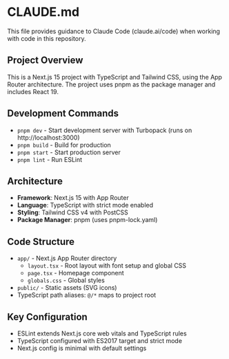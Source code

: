 # CLAUDE.md

This file provides guidance to Claude Code (claude.ai/code) when working with code in this repository.

## Project Overview

This is a Next.js 15 project with TypeScript and Tailwind CSS, using the App Router architecture. The project uses pnpm as the package manager and includes React 19.

## Development Commands

- `pnpm dev` - Start development server with Turbopack (runs on http://localhost:3000)
- `pnpm build` - Build for production
- `pnpm start` - Start production server
- `pnpm lint` - Run ESLint

## Architecture

- **Framework**: Next.js 15 with App Router
- **Language**: TypeScript with strict mode enabled
- **Styling**: Tailwind CSS v4 with PostCSS
- **Package Manager**: pnpm (uses pnpm-lock.yaml)

## Code Structure

- `app/` - Next.js App Router directory
  - `layout.tsx` - Root layout with font setup and global CSS
  - `page.tsx` - Homepage component
  - `globals.css` - Global styles
- `public/` - Static assets (SVG icons)
- TypeScript path aliases: `@/*` maps to project root

## Key Configuration

- ESLint extends Next.js core web vitals and TypeScript rules
- TypeScript configured with ES2017 target and strict mode
- Next.js config is minimal with default settings